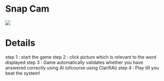 # Snap Cam

<img src="http://i.imgur.com/D782NYS.png" />

# Details
 
 step 1 : start the game
 step 2 : click picture which is relevant to the word displayed
 step 3 : Game automatically validates whether you have answered correctly using AI (ofcourse using ClarifiAi)
 step 4 : Play till you beat the system!
